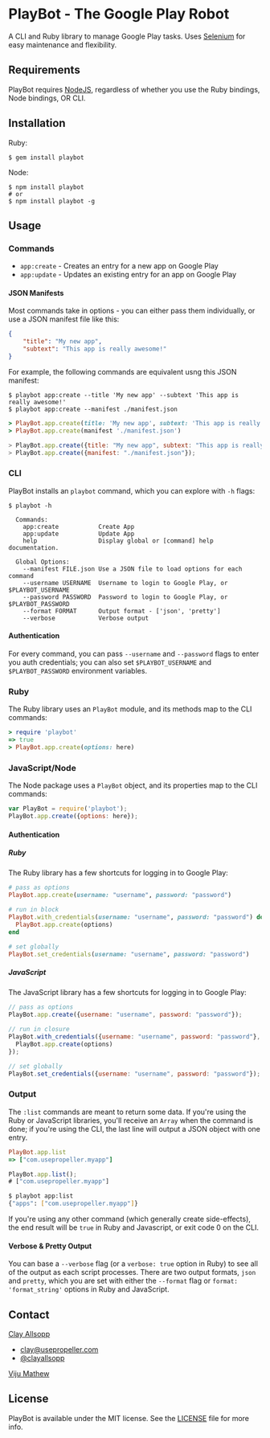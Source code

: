 # PlayBot - The Google Play Robot

A CLI and Ruby library to manage Google Play tasks. Uses [Selenium](http://docs.seleniumhq.org/) for easy maintenance and flexibility.

## Requirements

PlayBot requires [NodeJS](http://nodejs.org/), regardless of whether you use the Ruby bindings, Node bindings, OR CLI.

## Installation

Ruby:

```
$ gem install playbot
```

Node:

```
$ npm install playbot
# or
$ npm install playbot -g
```

## Usage

### Commands

- `app:create` - Creates an entry for a new app on Google Play
- `app:update` - Updates an existing entry for an app on Google Play

#### JSON Manifests

Most commands take in options - you can either pass them individually, or use a JSON manifest file like this:

```json
{
    "title": "My new app",
    "subtext": "This app is really awesome!"
}
```

For example, the following commands are equivalent usng this JSON manifest:

```shell
$ playbot app:create --title 'My new app' --subtext 'This app is really awesome!'
$ playbot app:create --manifest ./manifest.json
```

```ruby
> PlayBot.app.create(title: 'My new app', subtext: 'This app is really awesome!')
> PlayBot.app.create(manifest './manifest.json')
```

```javascript
> PlayBot.app.create({title: "My new app", subtext: "This app is really awesome!"});
> PlayBot.app.create({manifest: "./manifest.json"});
```

### CLI

PlayBot installs an `playbot` command, which you can explore with `-h` flags:

```shell
$ playbot -h

  Commands:
    app:create           Create App
    app:update           Update App
    help                 Display global or [command] help documentation.

  Global Options:
    --manifest FILE.json Use a JSON file to load options for each command
    --username USERNAME  Username to login to Google Play, or $PLAYBOT_USERNAME
    --password PASSWORD  Password to login to Google Play, or $PLAYBOT_PASSWORD
    --format FORMAT      Output format - ['json', 'pretty']
    --verbose            Verbose output
```

#### Authentication

For every command, you can pass `--username` and `--password` flags to enter you auth credentials; you can also set `$PLAYBOT_USERNAME` and `$PLAYBOT_PASSWORD` environment variables.

### Ruby

The Ruby library uses an `PlayBot` module, and its methods map to the CLI commands:

```ruby
> require 'playbot'
=> true
> PlayBot.app.create(options: here)
```

### JavaScript/Node

The Node package uses a `PlayBot` object, and its properties map to the CLI commands:

```javascript
var PlayBot = require('playbot');
PlayBot.app.create({options: here});
```

#### Authentication

##### Ruby

The Ruby library has a few shortcuts for logging in to Google Play:

```ruby
# pass as options
PlayBot.app.create(username: "username", password: "password")

# run in block
PlayBot.with_credentials(username: "username", password: "password") do
  PlayBot.app.create(options)
end

# set globally
PlayBot.set_credentials(username: "username", password: "password")
```

##### JavaScript

The JavaScript library has a few shortcuts for logging in to Google Play:

```javascript
// pass as options
PlayBot.app.create({username: "username", password: "password"});

// run in closure
PlayBot.with_credentials({username: "username", password: "password"}, function() {
  PlayBot.app.create(options)
});

// set globally
PlayBot.set_credentials({username: "username", password: "password"});
```


### Output

The `:list` commands are meant to return some data. If you're using the Ruby or JavaScript libraries, you'll receive an `Array` when the command is done; if you're using the CLI, the last line will output a JSON object with one entry.

```ruby
PlayBot.app.list
=> ["com.usepropeller.myapp"]
```

```javascript
PlayBot.app.list();
# ["com.usepropeller.myapp"]
```

```bash
$ playbot app:list
{"apps": ["com.usepropeller.myapp"]}
```

If you're using any other command (which generally create side-effects), the end result will be `true` in Ruby and Javascript, or exit code 0 on the CLI.

#### Verbose & Pretty Output

You can base a `--verbose` flag (or a `verbose: true` option in Ruby) to see all of the output as each script processes. There are two output formats, `json` and `pretty`, which you are set with either the `--format` flag or `format: 'format_string'` options in Ruby and JavaScript.

## Contact

[Clay Allsopp](http://clayallsopp.com/)
- [clay@usepropeller.com](mailto:clay@usepropeller.com)
- [@clayallsopp](https://twitter.com/clayallsopp)

[Viju Mathew](https://github.com/viju-mathew)

## License

PlayBot is available under the MIT license. See the [LICENSE](LICENSE) file for more info.
